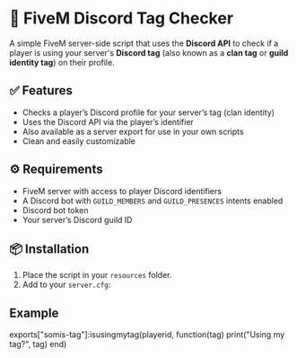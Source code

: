 # 🔎 FiveM Discord Tag Checker

A simple FiveM server-side script that uses the **Discord API** to check if a player is using your server's **Discord tag** (also known as a **clan tag** or **guild identity tag**) on their profile.

## ✅ Features

- Checks a player’s Discord profile for your server’s tag (clan identity)
- Uses the Discord API via the player’s identifier
- Also available as a server export for use in your own scripts
- Clean and easily customizable

## ⚙️ Requirements

- FiveM server with access to player Discord identifiers
- A Discord bot with `GUILD_MEMBERS` and `GUILD_PRESENCES` intents enabled
- Discord bot token
- Your server’s Discord guild ID

## 📦 Installation

1. Place the script in your `resources` folder.
2. Add to your `server.cfg`:

## Example 

exports["somis-tag"]:isusingmytag(playerid, function(tag)
    print("Using my tag?", tag)
end)
